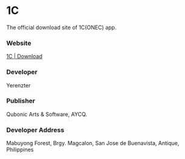 # 1C
The official download site of 1C(ONEC) app.

### Website

[1C | Download](https://yerenzter.github.io/onec)

### Developer

Yerenzter

### Publisher

Qubonic Arts & Software, AYCQ.

### Developer Address

Mabuyong Forest, Brgy. Magcalon, San Jose de Buenavista, Antique, Philippines 

